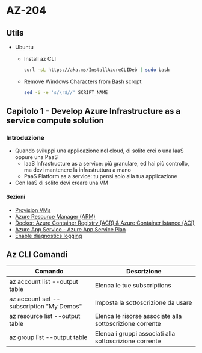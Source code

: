 # AZ-204

## Utils

- Ubuntu
  - Install az CLI
  
    ```bash
    curl -sL https://aka.ms/InstallAzureCLIDeb | sudo bash
    ```

  - Remove Windows Characters from Bash scropt

    ```bash
    sed -i -e 's/\r$//' SCRIPT_NAME
    ```

## Capitolo 1 - Develop Azure Infrastructure as a service compute solution

### Introduzione

- Quando sviluppi una applicazione nel cloud, di solito crei o una IaaS oppure una PaaS
  - IaaS Infrastructure as a service: più granulare, ed hai più controllo, ma devi mantenere la infrastruttura a mano
  - PaaS Platform as a service: tu pensi solo alla tua applicazione
- Con IaaS di solito devi creare una VM

#### Sezioni

- [Provision VMs](./Chapter01/01_01_01_Provision_Vm/)
- [Azure Resource Manager (ARM)](./Chapter01/01_01_03_CreateVm_Arm/)
- [Docker: Azure Container Registry (ACR) & Azure Container Istance (ACI)](./Chapter01/01_01_05_Docker/)
- [Azure App Service - Azure App Service Plan](./Chapter01/01_02_01_Azure_App_Service_webapp/)
- [Enable diagnostics logging](./Chapter01/01_02_02_diagnostics_logging)

## Az CLI Comandi

| Comando | Descrizione |
|----|----|
| az account list --output table | Elenca le tue subscriptions |
| az account set --subscription "My Demos" | Imposta la sottoscrizione da usare |
| az resource list --output table | Elenca le risorse associate alla sottoscrizione corrente |
| az group list --output table | Elenca i gruppi associati alla sottoscrizione corrente |
